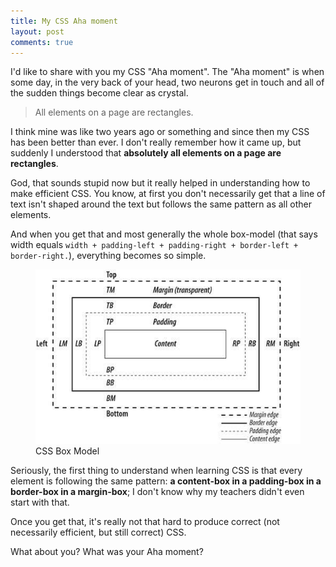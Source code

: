 ```yaml
---
title: My CSS Aha moment
layout: post
comments: true
---
```

<section>
<p>I'd like to share with you my CSS "Aha moment". The "Aha moment" is when some day, in the very back of your head, two neurons get in touch and all of the sudden things become clear as crystal.</p>
<blockquote class="pull-quote--right">All elements on a page are rectangles.</blockquote>
<p>I think mine was like two years ago or something and since then my CSS has been better than ever. I don't really remember how it came up, but suddenly I understood that <strong>absolutely all elements on a page are rectangles</strong>.</p>
<p>God, that sounds stupid now but it really helped in understanding how to make efficient CSS. You know, at first you don't necessarily get that a line of text isn't shaped around the text but follows the same pattern as all other elements.</p>
<p>And when you get that and most generally the whole box-model (that says width equals <code>width + padding-left + padding-right + border-left + border-right.</code>), everything becomes so simple.</p>
<figure class="figure--right">
<img src="/images/css-aha-moment__box-model.jpg" alt="">
<figcaption>CSS Box Model</figcaption>
</figure>
<p>Seriously, the first thing to understand when learning CSS is that every element is following the same pattern: <strong>a content-box in a padding-box in a border-box in a margin-box</strong>; I don't know why my teachers didn't even start with that.</p>
<p>Once you get that, it's really not that hard to produce correct (not necessarily efficient, but still correct) CSS.</p>
<p>What about you? What was your Aha moment?</p>
</section>